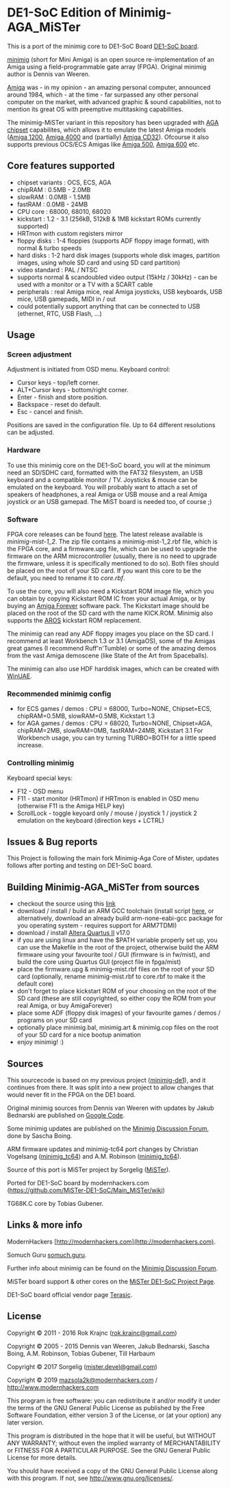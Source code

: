 # DE1-SoC Edition of Minimig-AGA_MiSTer

This is a port of the minimig core to DE1-SoC Board [DE1-SoC board](https://github.com/MiSTer-DE1-SoC/Main_MiSTer/wiki).

[minimig](http://en.wikipedia.org/wiki/Minimig) (short for Mini Amiga) is an open source re-implementation of an Amiga using a field-programmable gate array (FPGA). Original minimig author is Dennis van Weeren.

[Amiga](http://en.wikipedia.org/wiki/Amiga_500) was - in my opinion - an amazing personal computer, announced around 1984, which - at the time - far surpassed any other personal computer on the market, with advanced graphic & sound capabilities, not to mention its great OS with preemptive multitasking capabilities.

The minimig-MiSTer variant in this repository has been upgraded with [AGA chipset](http://en.wikipedia.org/wiki/Amiga_Advanced_Graphics_Architecture) capabilites, which allows it to emulate the latest Amiga models ([Amiga 1200](http://en.wikipedia.org/wiki/Amiga_1200), [Amiga 4000](http://en.wikipedia.org/wiki/Amiga_4000) and (partially) [Amiga CD32](http://en.wikipedia.org/wiki/Amiga_CD32)). Ofcourse it also supports previous OCS/ECS Amigas like [Amiga 500](http://en.wikipedia.org/wiki/Amiga_500), [Amiga 600](http://en.wikipedia.org/wiki/Amiga_600) etc.


## Core features supported

* chipset variants : OCS, ECS, AGA
* chipRAM : 0.5MB - 2.0MB
* slowRAM : 0.0MB - 1.5MB
* fastRAM : 0.0MB - 24MB
* CPU core : 68000, 68010, 68020
* kickstart : 1.2 - 3.1 (256kB, 512kB & 1MB kickstart ROMs currently supported)
* HRTmon with custom registers mirror
* floppy disks : 1-4 floppies (supports ADF floppy image format), with normal & turbo speeds
* hard disks : 1-2 hard disk images (supports whole disk images, partition images, using whole SD card and using SD card partition)
* video standard : PAL / NTSC
* supports normal & scandoubled video output (15kHz / 30kHz) - can be used with a monitor or a TV with a SCART cable
* peripherals : real Amiga mice, real Amiga joysticks, USB keyboards, USB mice, USB gamepads, MIDI in / out
* could potentially support anything that can be connected to USB (ethernet, RTC, USB Flash, ...)


## Usage

### Screen adjustment
Adjustment is initiated from OSD menu. Keyboard control:
* Cursor keys - top/left corner.
* ALT+Cursor keys - bottom/right corner.
* Enter - finish and store position.
* Backspace - reset do default.
* Esc - cancel and finish.

Positions are saved in the configuration file. Up to 64 different resolutions can be adjusted.


### Hardware
To use this minimig core on the DE1-SoC board, you will at the minimum need an SD/SDHC card, formatted with the FAT32 filesystem, an USB keyboard and a compatible monitor / TV. Joysticks & mouse can be emulated on the keyboard. You will probably want to attach a set of speakers of headphones, a real Amiga or USB mouse and a real Amiga joystick or an USB gamepad. The MiST board is needed too, of course ;)

### Software
FPGA core releases can be found [here](http://somuch.guru/minimig/minimig-mist/). The latest release available is *minimig-mist-1_2*. The zip file contains a minimig-mist-1_2.rbf file, which is the FPGA core, and a firmware.upg file, which can be used to upgrade the firmware on the ARM microcontroller (usually, there is no need to upgrade the firmware, unless it is specifically mentioned to do so). Both files should be placed on the root of your SD card. If you want this core to be the default, you need to rename it to *core.rbf*.

To use the core, you will also need a Kickstart ROM image file, which you can obtain by copying Kickstart ROM IC from your actual Amiga, or by buying an [Amiga Forever](http://www.amigaforever.com/) software pack. The Kickstart image should be placed on the root of the SD card with the name KICK.ROM. Minimig also supports the [AROS](http://aros.sourceforge.net/) kickstart ROM replacement.

The minimig can read any ADF floppy images you place on the SD card. I recommend at least Workbench 1.3 or 3.1 (AmigaOS), some of the Amigas great games (I recommend Ruff'n'Tumble) or some of the amazing demos from the vast Amiga demoscene (like State of the Art from Spaceballs).

The minimig can also use HDF harddisk images, which can be created with [WinUAE](http://www.winuae.net/).

### Recommended minimig config

* for ECS games / demos : CPU = 68000, Turbo=NONE, Chipset=ECS, chipRAM=0.5MB, slowRAM=0.5MB, Kickstart 1.3
* for AGA games / demos : CPU = 68020, Turbo=NONE, Chipset=AGA, chipRAM=2MB, slowRAM=0MB, fastRAM=24MB, Kickstart 3.1
For Workbench usage, you can try turning TURBO=BOTH for a little speed increase.

### Controlling minimig

Keyboard special keys:

* F12         - OSD menu
* F11         - start monitor (HRTmon) if HRTmon is enabled in OSD menu (otherwise F11 is the Amiga HELP key)
* ScrollLock  - toggle keyoard only / mouse / joystick 1 / joystick 2 emulation on the keyboard (direction keys + LCTRL)


## Issues & Bug reports

This Project is following the main fork Minimig-Aga Core of Mister, updates follows after porting and testing on DE1-SoC board.


## Building Minimig-AGA_MiSTer from sources

* checkout the source using this [link](https://github.com/MiSTer-DE1-SoC/Minimig-AGA_MiSTer)
* download / install / build an ARM GCC toolchain (install script [here](http://mist-board.googlecode.com/svn/trunk/tools/install_arm-none-eabi-gcc.sh), or alternatively, download an already build arm-none-eabi-gcc package for you operating system - requires support for ARM7TDMI)
* download / install [Altera Quartus II](https://dl.altera.com/?edition=web) v17.0
* if you are using linux and have the $PATH variable properly set up, you can use the Makefile in the root of the project, otherwise build the ARM firmware using your favourite tool / GUI (firmware is in fw/mist), and build the core using Quartus GUI (project file in fpga/mist)
* place the firmware.upg & minimig-mist.rbf files on the root of your SD card (optionally, rename minimig-mist.rbf to core.rbf to make it the default core)
* don't forget to place kickstart ROM of your choosing on the root of the SD card (these are still copyrighted, so either copy the ROM from your real Amiga, or buy AmigaForever)
* place some ADF (floppy disk images) of your favourite games / demos / programs on your SD card
* optionally place minimig.bal, minimig.art & minimig.cop files on the root of your SD card for a nice bootup animation
* enjoy minimig! :)


## Sources

This sourcecode is based on my previous project ([minimig-de1](https://github.com/rkrajnc/minimig-de1)), and it continues from there. It was split into a new project to allow changes that would never fit in the FPGA on the DE1 board.

Original minimig sources from Dennis van Weeren with updates by Jakub Bednarski are published on [Google Code](http://code.google.com/p/minimig/).

Some minimig updates are published on the [Minimig Discussion Forum](http://www.minimig.net/), done by Sascha Boing.

ARM firmware updates and minimig-tc64 port changes by Christian Vogelsang ([minimig_tc64](https://github.com/cnvogelg/minimig_tc64)) and A.M. Robinson ([minimig_tc64](https://github.com/robinsonb5/minimig_tc64)).

Source of this port is MiSTer project by Sorgelig ([MiSTer](https://github.com/MiSTer-devel)).

Ported for DE1-SoC board by modernhackers.com (https://github.com/MiSTer-DE1-SoC/Main_MiSTer/wiki)


TG68K.C core by Tobias Gubener.


## Links & more info

ModernHackers [http://modernhackers.com](http://modernhackers.com).

Somuch Guru [somuch.guru](http://somuch.guru/).

Further info about minimig can be found on the [Minimig Discussion Forum](http://www.minimig.net/).

MiSTer board support & other cores on the [MiSTer DE1-SoC Project Page](https://github.com/MiSTer-DE1-SoC).

DE1-SoC board official vendor page [Terasic](https://www.terasic.com.tw/cgi-bin/page/archive.pl?Language=English&No=836).

## License

Copyright © 2011 - 2016 Rok Krajnc (rok.krajnc@gmail.com)

Copyright © 2005 - 2015 Dennis van Weeren, Jakub Bednarski, Sascha Boing, A.M. Robinson, Tobias Gubener, Till Harbaum

Copyright © 2017 Sorgelig (mister.devel@gmail.com)

Copyright © 2019 mazsola2k@modernhackers.com / http://www.modernhackers.com

This program is free software: you can redistribute it and/or modify
it under the terms of the GNU General Public License as published by
the Free Software Foundation, either version 3 of the License, or
(at your option) any later version.

This program is distributed in the hope that it will be useful,
but WITHOUT ANY WARRANTY; without even the implied warranty of
MERCHANTABILITY or FITNESS FOR A PARTICULAR PURPOSE.  See the
GNU General Public License for more details.

You should have received a copy of the GNU General Public License
along with this program.  If not, see <http://www.gnu.org/licenses/>.

